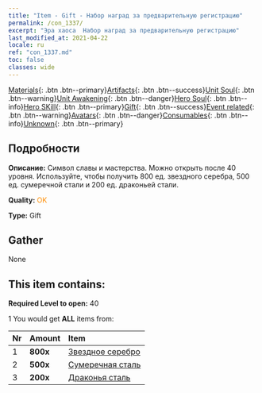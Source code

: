 ```yaml
---
title: "Item - Gift - Набор наград за предварительную регистрацию"
permalink: /con_1337/
excerpt: "Эра хаоса  Набор наград за предварительную регистрацию"
last_modified_at: 2021-04-22
locale: ru
ref: "con_1337.md"
toc: false
classes: wide
---
```

 [Materials](/ItemsRU/){: .btn .btn--primary}[Artifacts](/ItemsRU/Artifacts/){: .btn .btn--success}[Unit Soul](/ItemsRU/UnitSoul/){: .btn .btn--warning}[Unit Awakening](/ItemsRU/UnitAwakening/){: .btn .btn--danger}[Hero Soul](/ItemsRU/HeroSoul/){: .btn .btn--info}[Hero SKill](/ItemsRU/HeroSkill/){: .btn .btn--primary}[Gift](/ItemsRU/Gift/){: .btn .btn--success}[Event related](/ItemsRU/Events/){: .btn .btn--warning}[Avatars](/ItemsRU/Avatars/){: .btn .btn--danger}[Consumables](/ItemsRU/Consumables/){: .btn .btn--info}[Unknown](/ItemsRU/Unknown/){: .btn .btn--primary}

## Подробности
 **Описание:** Символ славы и мастерства. Можно открыть после 40 уровня. Используйте, чтобы получить 800 ед. звездного серебра, 500 ед. сумеречной стали и 200 ед. драконьей стали.

 **Quality:** <span style="color: #FF8C00">OK</span>

 **Type:** Gift

## Gather

  None

## This item contains:

 **Required Level to open:** 40

 1 You would get **ALL** items  from:

  | Nr | Amount |     Item    |
  |:---|:-------|:------------|
  | 1 |  **800x** | [Звездное серебро](/ItemsRU/con_882/) |  | 
  | 2 |  **500x** | [Сумеречная сталь](/ItemsRU/con_881/) |  | 
  | 3 |  **200x** | [Драконья сталь](/ItemsRU/con_880/) |  | 
